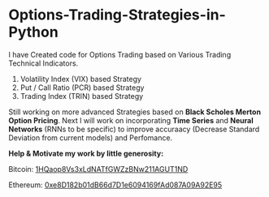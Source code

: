 # Options-Trading-Strategies-in-Python

I have Created code for Options Trading based on Various Trading Technical Indicators.

1. Volatility Index (VIX) based Strategy
2. Put / Call Ratio (PCR) based Strategy
3. Trading Index (TRIN) based Strategy

Still working on more advanced Strategies based on **Black Scholes Merton Option Pricing**. Next I will work on incorporating **Time Series** and **Neural Networks** (RNNs to be specific) to improve accuraacy (Decrease Standard Deviation from current models) and Perfomance.  

**Help & Motivate my work by little generosity:**

Bitcoin: [1HQaop8Vs3xLdNATfGWZzBNw211AGUT1ND](https://tradeblock.com/bitcoin/address/1HQaop8Vs3xLdNATfGWZzBNw211AGUT1ND)

Ethereum: [0xe8D182b01dB66d7D1e6094169fAd087A09A92E95](https://tradeblock.com/ethereum/account/e8D182b01dB66d7D1e6094169fAd087A09A92E95)
